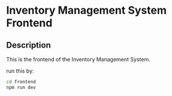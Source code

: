 # Inventory Management System Frontend

## Description

This is the frontend of the Inventory Management System.

run this by:

```bash
cd frontend
npm run dev
```